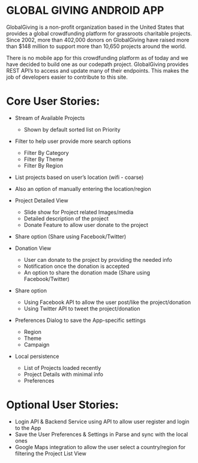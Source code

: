GLOBAL GIVING ANDROID APP
=========================

GlobalGiving is a non-profit organization based in the United States that provides a global crowdfunding platform for grassroots charitable projects. Since 2002, more than 402,000 donors on GlobalGiving have raised more than $148 million to support more than 10,650 projects around the world.

There is no mobile app for this crowdfunding platform as of today and we have decided to build one as our codepath project. GlobalGiving provides REST API’s to access and update many of their endpoints. This makes the job of developers easier to contribute to this site.

Core User Stories:
===================

- Stream of Available Projects
  - Shown by default sorted list on Priority

- Filter to help user provide more search options
  - Filter By Category
  - Filter By Theme
  - Filter By Region

- List projects based on user’s location (wifi - coarse)
- Also an option of manually entering the location/region

- Project Detailed View
  - Slide show for Project related Images/media
  - Detailed description of the project
  - Donate Feature to allow user donate to the project

- Share option (Share using Facebook/Twitter)

- Donation View
  - User can donate to the project by providing the needed info
  - Notification once the donation is accepted
  - An option to share the donation made (Share using Facebook/Twitter)

- Share option
  - Using Facebook API to allow the user post/like the project/donation
  - Using Twitter API to tweet the project/donation

- Preferences Dialog to save the App-specific settings
  - Region
  - Theme
  - Campaign

- Local persistence
  - List of Projects loaded recently
  - Project Details with minimal info
  - Preferences

Optional User Stories:		
======================	

- Login API & Backend Service using API to allow user register and login to the App
- Save the User Preferences & Settings in Parse and sync with the local ones
- Google Maps integration to allow the user select a country/region for filtering the Project List View
